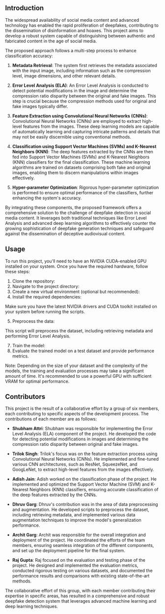 ## Introduction

The widespread availability of social media content and advanced technology has enabled the rapid proliferation of deepfakes, contributing to the dissemination of disinformation and hoaxes. This project aims to develop a robust system capable of distinguishing between authentic and fabricated content in the age of social media.

The proposed approach follows a multi-step process to enhance classification accuracy:

1. **Metadata Retrieval**: The system first retrieves the metadata associated with the input image, including information such as the compression level, image dimensions, and other relevant details.

2. **Error Level Analysis (ELA)**: An Error Level Analysis is conducted to detect potential modifications in the image and determine the compression ratio disparity between the original and fake images. This step is crucial because the compression methods used for original and fake images typically differ.

3. **Feature Extraction using Convolutional Neural Networks (CNNs)**: Convolutional Neural Networks (CNNs) are employed to extract high-level features from the images. These deep learning models are capable of automatically learning and capturing intricate patterns and details that may not be easily discernible using conventional methods.

4. **Classification using Support Vector Machines (SVMs) and K-Nearest Neighbors (KNN)**: The deep features extracted by the CNNs are then fed into Support Vector Machines (SVMs) and K-Nearest Neighbors (KNN) classifiers for the final classification. These machine learning algorithms are trained on datasets comprising both fake and original images, enabling them to discern manipulations within images effectively.

5. **Hyper-parameter Optimization**: Rigorous hyper-parameter optimization is performed to ensure optimal performance of the classifiers, further enhancing the system's accuracy.

By integrating these components, the proposed framework offers a comprehensive solution to the challenge of deepfake detection in social media content. It leverages both traditional techniques like Error Level Analysis and advanced deep learning algorithms to effectively counter the growing sophistication of deepfake generation techniques and safeguard against the dissemination of deceptive audiovisual content.

## Usage

To run this project, you'll need to have an NVIDIA CUDA-enabled GPU installed on your system. Once you have the required hardware, follow these steps:

1. Clone the repository: 
2.  Navigate to the project directory:
3.  Create a new virtual environment (optional but recommended):
4.  Install the required dependencies:

 Make sure you have the latest NVIDIA drivers and CUDA toolkit installed on your system before running the scripts.

5. Preprocess the data:

This script will preprocess the dataset, including retrieving metadata and performing Error Level Analysis.

7. Train the model:
8. Evaluate the trained model on a test dataset and provide performance metrics.

Note: Depending on the size of your dataset and the complexity of the models, the training and evaluation processes may take a significant amount of time. It's recommended to use a powerful GPU with sufficient VRAM for optimal performance.

## Contributors

This project is the result of a collaborative effort by a group of six members, each contributing to specific aspects of the development process. The contributions of each member are as follows:

- **Shubham Attri**: Shubham was responsible for implementing the Error Level Analysis (ELA) component of the project. He developed the code for detecting potential modifications in images and determining the compression ratio disparity between original and fake images.

- **Trilok Singh**: Trilok's focus was on the feature extraction process using Convolutional Neural Networks (CNNs). He implemented and fine-tuned various CNN architectures, such as ResNet, SqueezeNet, and GoogLeNet, to extract high-level features from the images effectively.

- **Adish Jain**: Adish worked on the classification phase of the project. He implemented and optimized the Support Vector Machine (SVM) and K-Nearest Neighbors (KNN) classifiers, ensuring accurate classification of the deep features extracted by the CNNs.

- **Dhruv Garg**: Dhruv's contribution was in the area of data preprocessing and augmentation. He developed scripts to preprocess the dataset, including retrieving metadata, and implemented various data augmentation techniques to improve the model's generalization performance.

- **Archit Garg**: Archit was responsible for the overall integration and deployment of the project. He coordinated the efforts of the team members, ensuring seamless integration of the different components, and set up the deployment pipeline for the final system.

- **Raj Gupta**: Raj focused on the evaluation and testing phase of the project. He designed and implemented the evaluation metrics, conducted rigorous testing on various datasets, and documented the performance results and comparisons with existing state-of-the-art methods.

The collaborative effort of this group, with each member contributing their expertise in specific areas, has resulted in a comprehensive and robust deepfake detection system that leverages advanced machine learning and deep learning techniques.